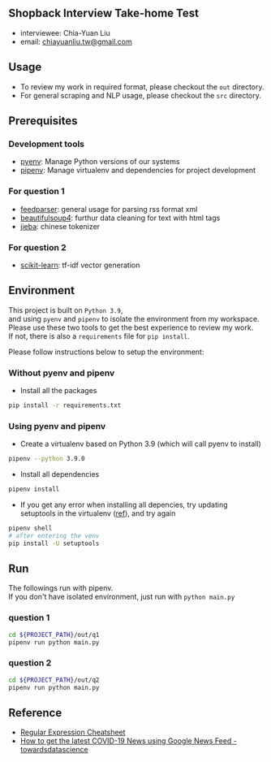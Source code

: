 ## Shopback Interview Take-home Test
- interviewee: Chia-Yuan Liu
- email: chiayuanliu.tw@gmail.com

## Usage
- To review my work in required format, please checkout the `out` directory.
- For general scraping and NLP usage, please checkout the `src` directory.

## Prerequisites
### Development tools
- [pyenv](https://github.com/pyenv/pyenv): Manage Python versions of our systems
- [pipenv](https://github.com/pypa/pipenv): Manage virtualenv and dependencies for project development

### For question 1
- [feedparser](https://github.com/kurtmckee/feedparser): general usage for parsing rss format xml
- [beautifulsoup4](https://www.crummy.com/software/BeautifulSoup/): furthur data cleaning for text with html tags
- [jieba](https://github.com/fxsjy/jieba): chinese tokenizer

### For question 2
- [scikit-learn](https://scikit-learn.org/stable/): tf-idf vector generation


## Environment
This project is built on `Python 3.9`,  
and using `pyenv` and `pipenv` to isolate the environment from my workspace.  
Please use these two tools to get the best experience to review my work.  
If not, there is also a `requirements` file for `pip install`.

Please follow instructions below to setup the environment:

### Without pyenv and pipenv
- Install all the packages
```bash
pip install -r requirements.txt
```

### Using pyenv and pipenv
- Create a virtualenv based on Python 3.9 (which will call pyenv to install)
```bash
pipenv --python 3.9.0
```
- Install all dependencies
```bash
pipenv install
```
- If you get any error when installing all depencies, try updating setuptools in the virtualenv ([ref](https://stackoverflow.com/questions/36296134/attributeerror-install-layout-when-attempting-to-install-a-package-in-a-virtual)), and try again
```bash
pipenv shell
# after entering the venv
pip install -U setuptools
```
## Run
The followings run with pipenv.  
If you don't have isolated environment, just run with `python main.py`
### question 1
```bash
cd ${PROJECT_PATH}/out/q1
pipenv run python main.py
```

### question 2
```bash
cd ${PROJECT_PATH}/out/q2
pipenv run python main.py
```

## Reference
- [Regular Expression Cheatsheet](https://blog.typeart.cc/正則表達式-全型英數中文字、常用符號unicode對照表/)
- [How to get the latest COVID-19 News using Google News Feed - towardsdatascience](https://towardsdatascience.com/how-to-get-the-latest-covid-19-news-using-google-news-feed-950d9deb18f1)